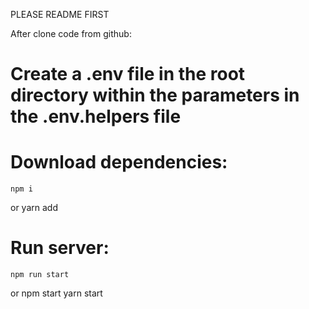PLEASE README FIRST

After clone code from github:

# Create a .env file in the root directory within the parameters in the .env.helpers file
# Download dependencies:
    npm i
or
    yarn add
# Run server:
    npm run start
or
    npm start
    yarn start